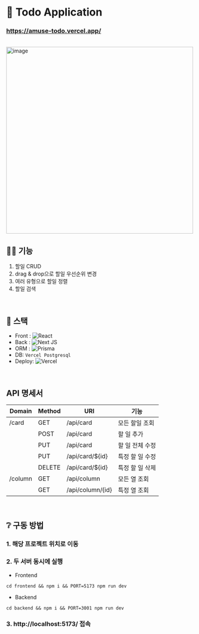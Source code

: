 # 💛 Todo Application
### https://amuse-todo.vercel.app/
</br>
<img width="500" alt="image" src="https://github.com/user-attachments/assets/1410893c-c0ad-4f0b-8f82-afe8ecbfd4eb" />


## 🐻‍❄️ 기능
1. 할일 CRUD
2. drag & drop으로 할일 우선순위 변경
3. 여러 유형으로 할일 정렬
4. 할일 검색
</br>

## 🔧 스택
* Front : ![React](https://img.shields.io/badge/react-%2320232a.svg?style=for-the-badge&logo=react&logoColor=%2361DAFB)
* Back : ![Next JS](https://img.shields.io/badge/Next-black?style=for-the-badge&logo=next.js&logoColor=white)
* ORM : ![Prisma](https://img.shields.io/badge/Prisma-3982CE?style=for-the-badge&logo=Prisma&logoColor=white)
* DB: `Vercel Postgresql`
* Deploy: ![Vercel](https://img.shields.io/badge/vercel-%23000000.svg?style=for-the-badge&logo=vercel&logoColor=white)
</br>

## API 명세서

| Domain  | Method | URI | 기능 |
| ------------- | ------------- |  ------------- |  ------------- |
| /card  | GET  | /api/card  | 모든 할일 조회  |
|   | POST  | /api/card  | 할 일 추가  |
|   | PUT  | /api/card  | 할 일 전체 수정  |
|   | PUT  | /api/card/${id}  | 특정 할 일 수정  |
|   | DELETE  | /api/card/${id}  | 특정 할 일 삭제  |
| /column  | GET  | /api/column  | 모든 열 조회  |
|   | GET  | /api/column/{id}  | 특정 열 조회   |

</br>

## ❔ 구동 방법
### 1. 해당 프로젝트 위치로 이동
### 2. 두 서버 동시에 실행
- Frontend
```
cd frontend && npm i && PORT=5173 npm run dev
```
- Backend
```
cd backend && npm i && PORT=3001 npm run dev
```
### 3. http://localhost:5173/ 접속
</br>






